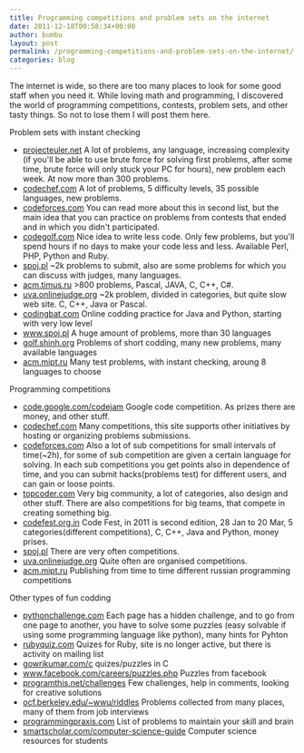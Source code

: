 ```yaml
---
title: Programming competitions and problem sets on the internet
date: 2011-12-18T00:58:34+00:00
author: bumbu
layout: post
permalink: /programming-competitions-and-problem-sets-on-the-internet/
categories: blog
---
```

The internet is wide, so there are too many places to look for some good staff when you need it. While loving math and programming, I discovered the world of programming competitions, contests, problem sets, and other tasty things. So not to lose them I will post them here.

Problem sets with instant checking
<ul>
	<li><a href="http://projecteuler.net/" rel="nofollow">projecteuler.net</a> A lot of problems, any language, increasing complexity (if you'll be able to use brute force for solving first problems, after some time, brute force will only stuck your PC for hours), new problem each week. At now more than 300 problems.</li><!--more-->
	<li><a href="http://www.codechef.com/" rel="nofollow">codechef.com</a> A lot of problems, 5 difficulty levels, 35 possible languages, new problems.</li>
	<li><a href="http://www.codeforces.com/" rel="nofollow">codeforces.com</a> You can read more about this in second list, but the main idea that you can practice on problems from contests that ended and in which you didn't participated.</li>
	<li><a href="http://codegolf.com/" rel="nofollow">codegolf.com</a> Nice idea to write less code. Only few problems, but you'll spend hours if no days to make your code less and less. Available Perl, PHP, Python and Ruby.</li>
	<li><a href="http://www.spoj.pl/" rel="nofollow">spoj.pl</a> ~2k problems to submit, also are some problems for which you can discuss with judges, many languages.</li>
	<li><a href="http://acm.timus.ru/" rel="nofollow">acm.timus.ru</a> &gt;800 problems, Pascal, JAVA, C, C++, C#.</li>
	<li><a href="http://uva.onlinejudge.org/" rel="nofollow">uva.onlinejudge.org</a> ~2k problem, divided in categories, but quite slow web site. C, C++, Java or Pascal.</li>
	<li><a href="http://codingbat.com/">codingbat.com</a> Online codding practice for Java and Python, starting with very low level</li>
	<li><a title="spoj.pl" href="http://www.spoj.pl/">www.spoj.pl</a> A huge amount of problems, more than 30 languages</li>
	<li><a href="http://golf.shinh.org/">golf.shinh.org</a> Problems of short codding, many new problems, many available languages</li>
	<li><a href="http://acm.mipt.ru/">acm.mipt.ru</a> Many test problems, with instant checking, aroung 8 languages to choose</li>
</ul>
Programming competitions
<ul>
	<li><a href="http://code.google.com/codejam">code.google.com/codejam</a> Google code competition. As prizes there are money, and other stuff.</li>
	<li><a href="http://www.codechef.com/" rel="nofollow">codechef.com</a> Many competitions, this site supports other initiatives by hosting or organizing problems submissions.</li>
	<li><a href="http://www.codeforces.com/" rel="nofollow">codeforces.com</a> Also a lot of sub competitions for small intervals of time(~2h), for some of sub competition are given a certain language for solving. In each sub competitions you get points also in dependence of time, and you can submit hacks(problems test) for different users, and can gain or loose points.</li>
	<li><a href="http://www.topcoder.com/" rel="nofollow">topcoder.com</a> Very big community, a lot of categories, also design and other stuff. There are also competitions for big teams, that compete in creating something big.</li>
	<li><a href="http://codefest.org.in/" rel="nofollow">codefest.org.in</a> Code Fest, in 2011 is second edition, 28 Jan to 20 Mar, 5 categories(different competitions), C, C++, Java and Python, money prises.</li>
	<li><a href="http://www.spoj.pl/" rel="nofollow">spoj.pl</a> There are very often competitions.</li>
	<li><a href="http://uva.onlinejudge.org/" rel="nofollow">uva.onlinejudge.org</a> Quite often are organised competitions.</li>
	<li><a href="http://acm.mipt.ru/">acm.mipt.ru</a> Publishing from time to time different russian programming competitions</li>
</ul>
Other types of fun codding
<ul>
	<li><a href="http://www.pythonchallenge.com/">pythonchallenge.com</a> Each page has a hidden challenge, and to go from one page to another, you have to solve some puzzles (easy solvable if using some programming language like python), many hints for Pyhton</li>
	<li><a href="http://rubyquiz.com/">rubyquiz.com</a> Quizes for Ruby, site is no longer active, but there is activity on mailing list</li>
	<li><a href="http://www.gowrikumar.com/c/index.html">gowrikumar.com/c</a> quizes/puzzles in C</li>
	<li><a href="http://www.facebook.com/careers/puzzles.php">www.facebook.com/careers/puzzles.php</a> Puzzles from facebook</li>
	<li><a href="http://programthis.net/challenges/">programthis.net/challenges</a> Few challenges, help in comments, looking for creative solutions</li>
	<li><a href="http://www.ocf.berkeley.edu/~wwu/riddles/intro.shtml">ocf.berkeley.edu/~wwu/riddles</a> Problems collected from many places, many of them from job interviews</li>
	<li><a href="http://programmingpraxis.com/">programmingpraxis.com</a> List of problems to maintain your skill and brain</li>
	<li><a href="http://www.smartscholar.com/computer-science-guide/">smartscholar.com/computer-science-guide</a> Computer science resources for students</li>
</ul>
